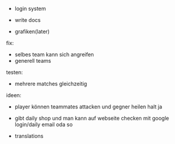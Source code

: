 - login system
- write docs

- grafiken(later)



fix:
- selbes team kann sich angreifen
- generell teams



testen:
- mehrere matches gleichzeitig



ideen:
- player können teammates attacken und gegner heilen halt ja

- gibt daily shop und man kann auf webseite checken mit google login/daily email oda so

- translations